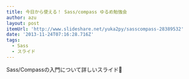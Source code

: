 ```yaml
---
title: 今日から使える！ Sass/compass ゆるめ勉強会
author: azu
layout: post
itemUrl: 'http://www.slideshare.net/yuka2py/sasscompass-28389532'
date: '2013-11-24T07:16:28.716Z'
tags:
  - Sass
  - スライド
---
```

Sass/Compassの入門について詳しいスライド

